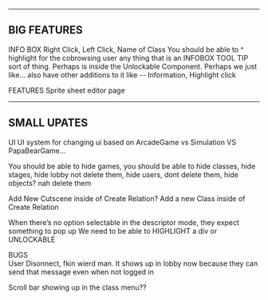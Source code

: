 ---------
BIG FEATURES
---------

INFO BOX 
  Right Click, Left Click, Name of Class
  You should be able to ^ highlight for the cobrowsing user any thing that is an INFOBOX
  TOOL TIP sort of thing. Perhaps is inside the Unlockable Component. Perhaps we just like...
  also have other additions to it like -- Information, Highlight click

FEATURES
  Sprite sheet editor page

-----
SMALL UPATES
-----

UI
  UI system for changing ui based on ArcadeGame vs Simulation VS PapaBearGame...
  
  You should be able to hide games, you should be able to hide classes, hide stages, hide lobby not delete them, hide users, dont delete them, hide objects? nah delete them
  
  Add New Cutscene inside of Create Relation? Add a new Class inside of Create Relation
  
  When there’s no option selectable in the descriptor mode, they expect something to pop up 
  We need to be able to HIGHLIGHT a div or UNLOCKABLE

BUGS  
  User Disonnect, fkin wierd man. It shows up in lobby now because they can send that message even when not logged in 

  Scroll bar showing up in the class menu??